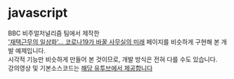 # javascript

 BBC 비주얼저널리즘 팀에서 제작한 <br> <a href="https://www.bbc.com/korean/resources/idt-48d3c9a7-4063-4289-9726-611b5ea9d7b5" target="_blank">
  '재택근무의 일상화'... 코로나19가 바꿀 사무실의 미래</a> 페이지를 비슷하게 구현해 본 개발 예제입니다. <br>시각적 기능만 비슷하게 만들어 본 것이므로, 개발 방식은 전혀 다를 수도 있습니다.
				<br> 강의영상 및 기본소스코드는 <a href="https://www.youtube.com/watch?v=onLTRLGWkXY" target="_blank"> 해당 유투브에서 제공합니다</a>
